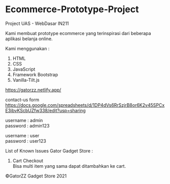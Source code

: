 # Ecommerce-Prototype-Project
Project UAS - WebDasar IN211

Kami membuat prototype ecommerce yang terinspirasi dari beberapa aplikasi belanja online.

Kami menggunakan :
1. HTML
2. CSS
3. JavaScript
4. Framework Bootstrap
5. Vanilla-Tilt.js

https://gatorzz.netlify.app/

contact-us form
https://docs.google.com/spreadsheets/d/1DP4dVs6RrSzjrB8or6K2v45SPCxE3ibvKScbUZfw338/edit?usp=sharing

username : admin <br />
password : admin123

username : user <br />
password : user123

List of Known Issues Gator Gadget Store : <br />
1. Cart Checkout <br /> Bisa multi item yang sama dapat ditambahkan ke cart. <br />

©GatorZZ Gadget Store 2021
